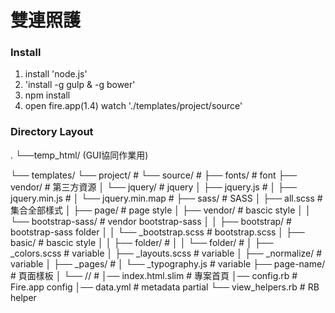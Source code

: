 雙連照護
============

### Install

1. install 'node.js'
2. 'install -g gulp & -g bower'
3. npm install
4. open fire.app(1.4) watch './templates/project/source'


### Directory	Layout

.
└──temp_html/ (GUI協同作業用)


└──	templates/
	└──	project/											# 
		└──	source/											# 
			├──	fonts/										# font
			├──	vendor/										# 第三方資源
			│	└──	jquery/									# jquery
			│		├──	jquery.js							# 
			│		├──	jquery.min.js					# 
			│		└──	jquery.min.map				# 
			├──	sass/											# SASS
			│	├──	all.scss								# 集合全部樣式
			│	├──	page/										# page style
			│	├──	vendor/									# bascic style
			│	│	└──	bootstrap-sass/				# vendor bootstrap-sass
			│	│		├──	bootstrap/					# bootstrap-sass folder
			│	│		└──	_bootstrap.scss			# bootstrap.scss
			│	├──	basic/									# bascic style
			│	│	├──	folder/								#
			│	│	└──	folder/								#
			│	├──	_colors.scss						# variable
			│	├──	_layouts.scss						# variable
			│	├──	_normalize/							# variable
			│	├──	_pages/									# 
			│	└──	_typography.js					# variable
			├──	page-name/								# 頁面樣板
			│	└──	//											# 
			│──	index.html.slim						# 專案首頁
			│──	config.rb									# Fire.app	config
			│──	data.yml									# metadata partial
			└──	view_helpers.rb						# RB helper
